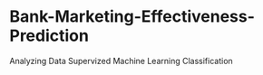 # Bank-Marketing-Effectiveness-Prediction
Analyzing Data  Supervized Machine Learning Classification 
